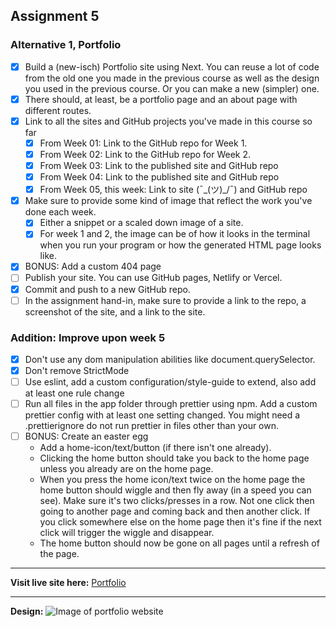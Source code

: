 ## Assignment 5
### Alternative 1, Portfolio

- [X] Build a (new-isch) Portfolio site using Next. You can reuse a lot of code from the old one you made in the previous course as well as the design you used in the previous course. Or you can make a new (simpler) one.
- [X] There should, at least, be a portfolio page and an about page with different routes.
- [X] Link to all the sites and GitHub projects you've made in this course so far
  - [X] From Week 01: Link to the GitHub repo for Week 1.
  - [X] From Week 02: Link to the GitHub repo for Week 2.
  - [X] From Week 03: Link to the published site and GitHub repo
  - [X] From Week 04: Link to the published site and GitHub repo
  - [X] From Week 05, this week: Link to site (¯\_(ツ)_/¯) and GitHub repo
- [X] Make sure to provide some kind of image that reflect the work you've done each week.
    - [X] Either a snippet or a scaled down image of a site.
    - [X] For week 1 and 2, the image can be of how it looks in the terminal when you run your program or how the generated HTML page looks like.
- [X] BONUS: Add a custom 404 page
- [ ] Publish your site. You can use GitHub pages, Netlify or Vercel.
- [X] Commit and push to a new GitHub repo.
- [ ] In the assignment hand-in, make sure to provide a link to the repo, a screenshot of the site, and a link to the site.

### Addition: Improve upon week 5
- [X] Don't use any dom manipulation abilities like document.querySelector.
- [X] Don't remove StrictMode
- [ ] Use eslint, add a custom configuration/style-guide to extend, also add at least one rule change
- [ ] Run all files in the app folder through prettier using npm. Add a custom prettier config with at least one setting changed. You might need a .prettierignore do not run prettier in files other than your own.
- [ ] BONUS: Create an easter egg
    - Add a home-icon/text/button (if there isn't one already).
    - Clicking the home button should take you back to the home page unless you already are on the home page.
    - When you press the home icon/text twice on the home page the home button should wiggle and then fly away (in a speed you can see). Make sure it's two clicks/presses in a row. Not one click then going to another page and coming back and then another click. If you click somewhere else on the home page then it's fine if the next click will trigger the wiggle and disappear.
    - The home button should now be gone on all pages until a refresh of the page.

---

**Visit live site here:** [Portfolio](https://assignment5-javascript-frameworks.vercel.app/)

---

**Design:** 
![Image of portfolio website](https://user-images.githubusercontent.com/116844306/224489635-7501f131-e7d4-4def-8d20-ab1222d437e3.png)